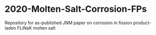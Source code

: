 # 2020-Molten-Salt-Corrosion-FPs
Repository for as-published JNM paper on corrosion in fission product-laden FLiNaK molten salt
